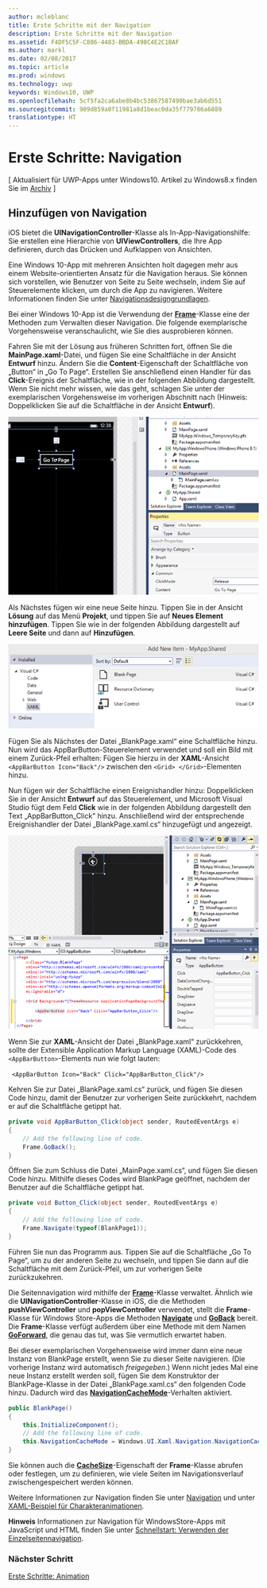 ```yaml
---
author: mcleblanc
title: Erste Schritte mit der Navigation
description: Erste Schritte mit der Navigation
ms.assetid: F4DF5C5F-C886-4483-BBDA-498C4E2C1BAF
ms.author: markl
ms.date: 02/08/2017
ms.topic: article
ms.prod: windows
ms.technology: uwp
keywords: Windows10, UWP
ms.openlocfilehash: 5cf5fa2ca6abe8b4bc53867587490bae3ab6d551
ms.sourcegitcommit: 909d859a0f11981a8d1beac0da35f779786a6889
translationtype: HT
---
```

# <a name="getting-started-navigation"></a>Erste Schritte: Navigation

\[ Aktualisiert für UWP-Apps unter Windows10. Artikel zu Windows8.x finden Sie im [Archiv](http://go.microsoft.com/fwlink/p/?linkid=619132) \]

## <a name="adding-navigation"></a>Hinzufügen von Navigation

iOS bietet die **UINavigationController**-Klasse als In-App-Navigationshilfe: Sie erstellen eine Hierarchie von **UIViewControllers**, die Ihre App definieren, durch das Drücken und Aufklappen von Ansichten.

Eine Windows 10-App mit mehreren Ansichten holt dagegen mehr aus einem Website-orientierten Ansatz für die Navigation heraus. Sie können sich vorstellen, wie Benutzer von Seite zu Seite wechseln, indem Sie auf Steuerelemente klicken, um durch die App zu navigieren. Weitere Informationen finden Sie unter [Navigationsdesigngrundlagen](https://msdn.microsoft.com/library/windows/apps/dn958438).

Bei einer Windows 10-App ist die Verwendung der [**Frame**](https://msdn.microsoft.com/library/windows/apps/br242682)-Klasse eine der Methoden zum Verwalten dieser Navigation. Die folgende exemplarische Vorgehensweise veranschaulicht, wie Sie dies ausprobieren können.

Fahren Sie mit der Lösung aus früheren Schritten fort, öffnen Sie die **MainPage.xaml**-Datei, und fügen Sie eine Schaltfläche in der Ansicht **Entwurf** hinzu. Ändern Sie die **Content**-Eigenschaft der Schaltfläche von „Button“ in „Go To Page“. Erstellen Sie anschließend einen Handler für das **Click**-Ereignis der Schaltfläche, wie in der folgenden Abbildung dargestellt. Wenn Sie nicht mehr wissen, wie das geht, schlagen Sie unter der exemplarischen Vorgehensweise im vorherigen Abschnitt nach (Hinweis: Doppelklicken Sie auf die Schaltfläche in der Ansicht **Entwurf**).

![Hinzufügen einer Schaltfläche und des zugehörigen Click-Ereignisses in Visual Studio](images/ios-to-uwp/vs-go-to-page.png)

Als Nächstes fügen wir eine neue Seite hinzu. Tippen Sie in der Ansicht **Lösung** auf das Menü **Projekt**, und tippen Sie auf **Neues Element hinzufügen**. Tippen Sie wie in der folgenden Abbildung dargestellt auf **Leere Seite** und dann auf **Hinzufügen**.

![Hinzufügen einer neuen Seite in Visual Studio](images/ios-to-uwp/vs-add-new-page.png)

Fügen Sie als Nächstes der Datei „BlankPage.xaml“ eine Schaltfläche hinzu. Nun wird das AppBarButton-Steuerelement verwendet und soll ein Bild mit einem Zurück-Pfeil erhalten: Fügen Sie hierzu in der **XAML**-Ansicht ` <AppBarButton Icon="Back"/>` zwischen den `<Grid> </Grid>`-Elementen hinzu.

Nun fügen wir der Schaltfläche einen Ereignishandler hinzu: Doppelklicken Sie in der Ansicht **Entwurf** auf das Steuerelement, und Microsoft Visual Studio fügt dem Feld **Click** wie in der folgenden Abbildung dargestellt den Text „AppBarButton\_Click“ hinzu. Anschließend wird der entsprechende Ereignishandler der Datei „BlankPage.xaml.cs“ hinzugefügt und angezeigt.

![Hinzufügen einer Zurück-Schaltfläche und des zugehörigen Click-Ereignisses in Visual Studio](images/ios-to-uwp/vs-add-back-button.png)

Wenn Sie zur **XAML**-Ansicht der Datei „BlankPage.xaml“ zurückkehren, sollte der Extensible Application Markup Language (XAML)-Code des `<AppBarButton>`-Elements nun wie folgt lauten:

` <AppBarButton Icon="Back" Click="AppBarButton_Click"/>`

Kehren Sie zur Datei „BlankPage.xaml.cs“ zurück, und fügen Sie diesen Code hinzu, damit der Benutzer zur vorherigen Seite zurückkehrt, nachdem er auf die Schaltfläche getippt hat.

```csharp
private void AppBarButton_Click(object sender, RoutedEventArgs e)
{
    // Add the following line of code.    
    Frame.GoBack();
}
```

Öffnen Sie zum Schluss die Datei „MainPage.xaml.cs“, und fügen Sie diesen Code hinzu. Mithilfe dieses Codes wird BlankPage geöffnet, nachdem der Benutzer auf die Schaltfläche getippt hat.

```csharp
private void Button_Click(object sender, RoutedEventArgs e)
{
    // Add the following line of code.
    Frame.Navigate(typeof(BlankPage1));
}
```

Führen Sie nun das Programm aus. Tippen Sie auf die Schaltfläche „Go To Page“, um zu der anderen Seite zu wechseln, und tippen Sie dann auf die Schaltfläche mit dem Zurück-Pfeil, um zur vorherigen Seite zurückzukehren.

Die Seitennavigation wird mithilfe der [**Frame**](https://msdn.microsoft.com/library/windows/apps/br242682)-Klasse verwaltet. Ähnlich wie die **UINavigationController**-Klasse in iOS, die die Methoden **pushViewController** und **popViewController** verwendet, stellt die **Frame**-Klasse für Windows Store-Apps die Methoden [**Navigate**](https://msdn.microsoft.com/library/windows/apps/br242694) und [**GoBack**](https://msdn.microsoft.com/library/windows/apps/dn996568) bereit. Die **Frame**-Klasse verfügt außerdem über eine Methode mit dem Namen [**GoForward**](https://msdn.microsoft.com/library/windows/apps/br242693), die genau das tut, was Sie vermutlich erwartet haben.

Bei dieser exemplarischen Vorgehensweise wird immer dann eine neue Instanz von BlankPage erstellt, wenn Sie zu dieser Seite navigieren. (Die vorherige Instanz wird automatisch *freigegeben*.) Wenn nicht jedes Mal eine neue Instanz erstellt werden soll, fügen Sie dem Konstruktor der BlankPage-Klasse in der Datei „BlankPage.xaml.cs“ den folgenden Code hinzu. Dadurch wird das [**NavigationCacheMode**](https://msdn.microsoft.com/library/windows/apps/br227506)-Verhalten aktiviert.

```csharp
public BlankPage()
{
    this.InitializeComponent();
    // Add the following line of code.
    this.NavigationCacheMode = Windows.UI.Xaml.Navigation.NavigationCacheMode.Enabled;
}
```

Sie können auch die [**CacheSize**](https://msdn.microsoft.com/library/windows/apps/br242683)-Eigenschaft der **Frame**-Klasse abrufen oder festlegen, um zu definieren, wie viele Seiten im Navigationsverlauf zwischengespeichert werden können.

Weitere Informationen zur Navigation finden Sie unter [Navigation](https://msdn.microsoft.com/library/windows/apps/mt187344) und unter [XAML-Beispiel für Charakteranimationen](http://go.microsoft.com/fwlink/p/?LinkID=242401).

**Hinweis**  Informationen zur Navigation für WindowsStore-Apps mit JavaScript und HTML finden Sie unter [Schnellstart: Verwenden der Einzelseitennavigation](https://msdn.microsoft.com/library/windows/apps/hh452768).
 
### <a name="next-step"></a>Nächster Schritt

[Erste Schritte: Animation](getting-started-animation.md)

